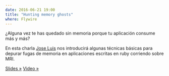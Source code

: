 ```yaml
---
date: 2016-06-21 19:00
title: "Hunting memory ghosts"
where: Flywire
---
```


¿Alguna vez te has quedado sin memoria porque tu aplicación consume más y más?

En esta charla [Jose Luis](https://twitter.com/josacar) nos introducirá algunas técnicas básicas para depurar fugas de memoria en aplicaciones escritas en ruby corriendo sobre MRI.

[Slides »](https://speakerdeck.com/josacar/hunting-memory-ghosts)
[Video »](https://youtu.be/klYySvqPkr8)
